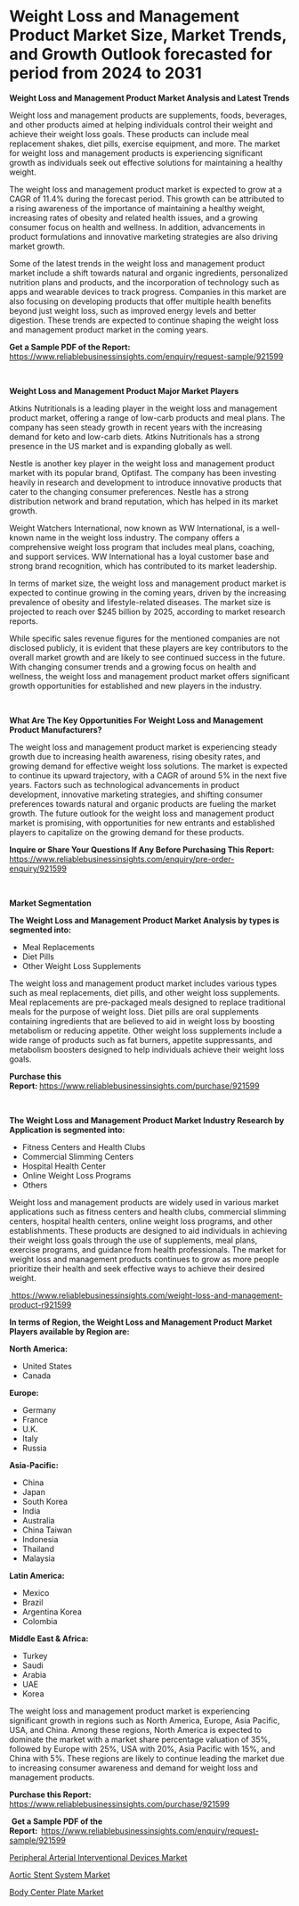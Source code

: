 <p><h1>Weight Loss and Management Product Market Size, Market Trends, and Growth Outlook forecasted for period from 2024 to 2031</h1></p><p><strong>Weight Loss and Management Product Market Analysis and Latest Trends</strong></p>
<p><p>Weight loss and management products are supplements, foods, beverages, and other products aimed at helping individuals control their weight and achieve their weight loss goals. These products can include meal replacement shakes, diet pills, exercise equipment, and more. The market for weight loss and management products is experiencing significant growth as individuals seek out effective solutions for maintaining a healthy weight.</p><p>The weight loss and management product market is expected to grow at a CAGR of 11.4% during the forecast period. This growth can be attributed to a rising awareness of the importance of maintaining a healthy weight, increasing rates of obesity and related health issues, and a growing consumer focus on health and wellness. In addition, advancements in product formulations and innovative marketing strategies are also driving market growth.</p><p>Some of the latest trends in the weight loss and management product market include a shift towards natural and organic ingredients, personalized nutrition plans and products, and the incorporation of technology such as apps and wearable devices to track progress. Companies in this market are also focusing on developing products that offer multiple health benefits beyond just weight loss, such as improved energy levels and better digestion. These trends are expected to continue shaping the weight loss and management product market in the coming years.</p></p>
<p><strong>Get a Sample PDF of the Report:&nbsp;</strong> <a href="https://www.reliablebusinessinsights.com/enquiry/request-sample/921599">https://www.reliablebusinessinsights.com/enquiry/request-sample/921599</a></p>
<p>&nbsp;</p>
<p><strong>Weight Loss and Management Product Major Market Players</strong></p>
<p><p>Atkins Nutritionals is a leading player in the weight loss and management product market, offering a range of low-carb products and meal plans. The company has seen steady growth in recent years with the increasing demand for keto and low-carb diets. Atkins Nutritionals has a strong presence in the US market and is expanding globally as well.</p><p>Nestle is another key player in the weight loss and management product market with its popular brand, Optifast. The company has been investing heavily in research and development to introduce innovative products that cater to the changing consumer preferences. Nestle has a strong distribution network and brand reputation, which has helped in its market growth.</p><p>Weight Watchers International, now known as WW International, is a well-known name in the weight loss industry. The company offers a comprehensive weight loss program that includes meal plans, coaching, and support services. WW International has a loyal customer base and strong brand recognition, which has contributed to its market leadership.</p><p>In terms of market size, the weight loss and management product market is expected to continue growing in the coming years, driven by the increasing prevalence of obesity and lifestyle-related diseases. The market size is projected to reach over $245 billion by 2025, according to market research reports.</p><p>While specific sales revenue figures for the mentioned companies are not disclosed publicly, it is evident that these players are key contributors to the overall market growth and are likely to see continued success in the future. With changing consumer trends and a growing focus on health and wellness, the weight loss and management product market offers significant growth opportunities for established and new players in the industry.</p></p>
<p>&nbsp;</p>
<p><strong>What Are The Key Opportunities For Weight Loss and Management Product Manufacturers?</strong></p>
<p><p>The weight loss and management product market is experiencing steady growth due to increasing health awareness, rising obesity rates, and growing demand for effective weight loss solutions. The market is expected to continue its upward trajectory, with a CAGR of around 5% in the next five years. Factors such as technological advancements in product development, innovative marketing strategies, and shifting consumer preferences towards natural and organic products are fueling the market growth. The future outlook for the weight loss and management product market is promising, with opportunities for new entrants and established players to capitalize on the growing demand for these products.</p></p>
<p><strong>Inquire or Share Your Questions If Any Before Purchasing This Report:</strong> <a href="https://www.reliablebusinessinsights.com/enquiry/pre-order-enquiry/921599">https://www.reliablebusinessinsights.com/enquiry/pre-order-enquiry/921599</a></p>
<p>&nbsp;</p>
<p><strong>Market Segmentation</strong></p>
<p><strong>The Weight Loss and Management Product Market Analysis by types is segmented into:</strong></p>
<p><ul><li>Meal Replacements</li><li>Diet Pills</li><li>Other Weight Loss Supplements</li></ul></p>
<p><p>The weight loss and management product market includes various types such as meal replacements, diet pills, and other weight loss supplements. Meal replacements are pre-packaged meals designed to replace traditional meals for the purpose of weight loss. Diet pills are oral supplements containing ingredients that are believed to aid in weight loss by boosting metabolism or reducing appetite. Other weight loss supplements include a wide range of products such as fat burners, appetite suppressants, and metabolism boosters designed to help individuals achieve their weight loss goals.</p></p>
<p><strong>Purchase this Report:&nbsp;</strong><a href="https://www.reliablebusinessinsights.com/purchase/921599">https://www.reliablebusinessinsights.com/purchase/921599</a></p>
<p>&nbsp;</p>
<p><strong>The Weight Loss and Management Product Market Industry Research by Application is segmented into:</strong></p>
<p><ul><li>Fitness Centers and Health Clubs</li><li>Commercial Slimming Centers</li><li>Hospital Health Center</li><li>Online Weight Loss Programs</li><li>Others</li></ul></p>
<p><p>Weight loss and management products are widely used in various market applications such as fitness centers and health clubs, commercial slimming centers, hospital health centers, online weight loss programs, and other establishments. These products are designed to aid individuals in achieving their weight loss goals through the use of supplements, meal plans, exercise programs, and guidance from health professionals. The market for weight loss and management products continues to grow as more people prioritize their health and seek effective ways to achieve their desired weight.</p></p>
<p><a href="https://www.reliablebusinessinsights.com/weight-loss-and-management-product-r921599">&nbsp;https://www.reliablebusinessinsights.com/weight-loss-and-management-product-r921599</a></p>
<p><strong>In terms of Region, the Weight Loss and Management Product Market Players available by Region are:</strong></p>
<p>
    <p> <strong> North America: </strong>
        <ul>
            <li>United States</li>
            <li>Canada</li>
        </ul>
        </p> 
    <p> <strong> Europe: </strong>
        <ul>
            <li>Germany</li>
            <li>France</li>
            <li>U.K.</li>
            <li>Italy</li>
            <li>Russia</li>
        </ul>
        </p> 
    <p> <strong> Asia-Pacific: </strong>
        <ul>
            <li>China</li>
            <li>Japan</li>
            <li>South Korea</li>
            <li>India</li>
            <li>Australia</li>
            <li>China Taiwan</li>
            <li>Indonesia</li>
            <li>Thailand</li>
            <li>Malaysia</li>
        </ul>
        </p> 
    <p> <strong> Latin America: </strong>
        <ul>
            <li>Mexico</li>
            <li>Brazil</li>
            <li>Argentina Korea</li>
            <li>Colombia</li>
        </ul>
        </p> 
    <p> <strong> Middle East & Africa: </strong>
        <ul>
            <li>Turkey</li>
            <li>Saudi</li>
            <li>Arabia</li>
            <li>UAE</li>
            <li>Korea</li>
        </ul>
    </p>
    </p>
<p><p>The weight loss and management product market is experiencing significant growth in regions such as North America, Europe, Asia Pacific, USA, and China. Among these regions, North America is expected to dominate the market with a market share percentage valuation of 35%, followed by Europe with 25%, USA with 20%, Asia Pacific with 15%, and China with 5%. These regions are likely to continue leading the market due to increasing consumer awareness and demand for weight loss and management products.</p></p>
<p><strong>Purchase this Report: </strong><a href="https://www.reliablebusinessinsights.com/purchase/921599">https://www.reliablebusinessinsights.com/purchase/921599</a></p>
<p>&nbsp;<strong>Get a Sample PDF of the Report:&nbsp;&nbsp;</strong><a href="https://www.reliablebusinessinsights.com/enquiry/request-sample/921599">https://www.reliablebusinessinsights.com/enquiry/request-sample/921599</a></p>
<p><strong></strong></p>
<p><p><a href="https://github.com/kimjmgeh81/Market-Research-Report-List-1/blob/main/peripheral-arterial-interventional-devices-market.md">Peripheral Arterial Interventional Devices Market</a></p><p><a href="https://github.com/almainyongb/Market-Research-Report-List-1/blob/main/aortic-stent-system-market.md">Aortic Stent System Market</a></p><p><a href="https://github.com/claudianurdin/Market-Research-Report-List-1/blob/main/body-center-plate-market.md">Body Center Plate Market</a></p></p>